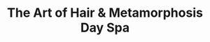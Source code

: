 ---
title: "The Art of Hair & Metamorphosis Day Spa"
url: /richmond/the-art-of-hair-and-metamorphosis-day-spa/
shop: hairdresser
---
